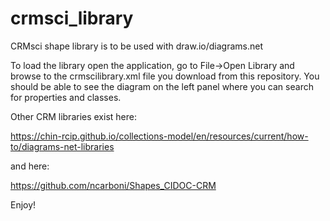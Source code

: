 # crmsci_library
CRMsci shape library is to be used with draw.io/diagrams.net

To load the library open the application, go to File->Open Library and browse to the crmscilibrary.xml file you download from this repository. You should be able to see the diagram on the left panel where you can search for properties and classes.

Other CRM libraries exist here: 

https://chin-rcip.github.io/collections-model/en/resources/current/how-to/diagrams-net-libraries

and here:

https://github.com/ncarboni/Shapes_CIDOC-CRM

Enjoy!

